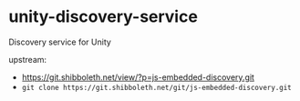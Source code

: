 # unity-discovery-service
Discovery service for Unity

upstream:
  * https://git.shibboleth.net/view/?p=js-embedded-discovery.git
  * `git clone https://git.shibboleth.net/git/js-embedded-discovery.git`
